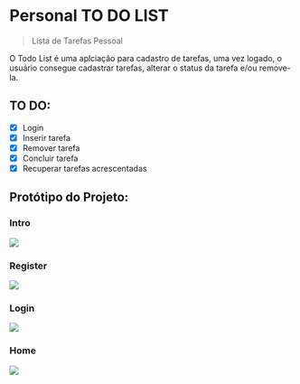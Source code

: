 # Personal TO DO LIST

> Lista de Tarefas Pessoal

O Todo List é uma aplciação para cadastro de tarefas, uma vez logado, o usuário consegue cadastrar tarefas, alterar o status da tarefa e/ou remove-la.

## TO DO: 
- [X] Login
- [X] Inserir tarefa
- [X] Remover tarefa
- [X] Concluir tarefa
- [X] Recuperar tarefas acrescentadas

## Protótipo do Projeto:

### Intro
![](https://i.imgur.com/n8JZHTn.png)
### Register
![](https://i.imgur.com/qELbAvP.png)
### Login
![](https://i.imgur.com/nBtNFN9.png)
### Home
![](https://i.imgur.com/0tIEjIr.png)
